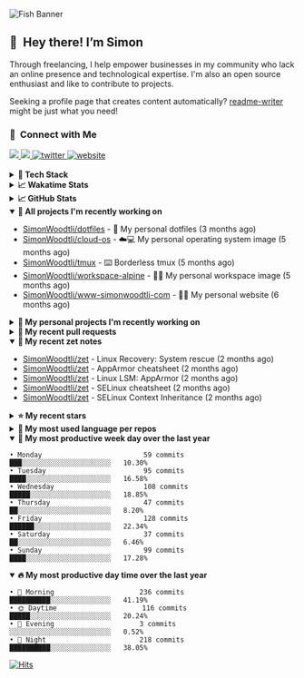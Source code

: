 ![Fish Banner](assets/fish.webp)

## 👋 &nbsp;Hey there! I’m Simon

Through freelancing, I help empower businesses in my community who lack
an online presence and technological expertise. I'm also an open source
enthusiast and like to contribute to projects.

Seeking a profile page that creates content automatically?
[readme-writer] might be just what you need!

### 🤝 &nbsp;Connect with Me

<div align="left">
<a href="https://linkedin.com/in/simonwoodtli" target="_blank">
<img src="https://img.shields.io/badge/linkedin-1E77B5?style=for-the-badge&logo=linkedin&logoColor=white alt=linkedin" />
</a>
<a href="https://github.com/simonwoodtli" target="_blank">
<img src="https://img.shields.io/badge/github-24292E?style=for-the-badge&logo=github&logoColor=white alt=github" />
</a>
<a href="https://twitter.com/simonwoodtlidev" target="_blank">
<img src="https://img.shields.io/badge/twitter-26a7de?style=for-the-badge&logo=twitter&logoColor=white" alt="twitter"/>
</a>
<a href="https://simonwoodtli.com" target="_blank">
<img src="https://img.shields.io/badge/website-E2925F?style=for-the-badge&logo=google-chrome&logoColor=white" alt="website"/>
</a>
</div>
<br/>


<details>
  <summary><b>🧰 Tech Stack</b></summary>
  <div align="center">
  <a href="https://skillicons.dev" target="_blank">
  <img src="https://skillicons.dev/icons?i=js,html,css,bash,python,go,postgresql,docker,vim,linux" alt="JavaScript, HTML, CSS, Bash, Python, Go, PostgreSQL, Docker, Vim,
  Linux">
  </a>
  </div>
</details>

<details>
  <summary><b>📈 Wakatime Stats</b></summary>
  <p align="center"><a href="https://wakatime.com/@SimonWoodtli">
  <img align="center" width="400" height="300" src="https://wakatime.com/share/@SimonWoodtli/7761bcef-e104-47d9-912a-dfd6bf08868b.svg" />
  </a>
  <a href="https://wakatime.com/@SimonWoodtli">
  <img align="center" width="400" height="300" src="https://wakatime.com/share/@SimonWoodtli/341953df-6a40-47b7-8220-ace4eabe0a17.svg" />
  </a></p>

  <h4><b>💬 I've been working with the following languages over the last 7 days</b></h4>

```
• No Data found                                                 
```

  <h4>👷 I've been working on the following projects over the last 7 days</h4>

```
• No Data found                                                 
```

  <h4><b>🛠️ I've been working with the following editors over the last 7 days</b></h4>

```
• No Data found                                                 
```

  <h4><b>💻 I've been working with the following operating systems over the last 7 days</b></h4>

```
• No Data found                                                 
```

</details>

<details>
  <summary><b>📈 GitHub Stats</b></summary>
  <div align="center">
  <a href="https://github.com/anuraghazra/github-readme-stats"> 
  <img src="https://github-readme-stats.vercel.app/api?username=simonwoodtli&theme=onedark&show_icons=true&hide_rank=true&custom_title=Stats&count_private=true&hide_border=true&hide=issues&line_height=24&bg_color=0d1117" alt="Github Stats">
  <img src="https://github-readme-stats.vercel.app/api/top-langs/?username=simonwoodtli&layout=compact&theme=onedark&count_private=true&hide_border=true&bg_color=0d1117" alt="Top Langs">
  </a>
  </div>
</details>

<details open="">
  <summary><b>👷 All projects I'm recently working on</b></summary>

* [SimonWoodtli/dotfiles](https://github.com/SimonWoodtli/dotfiles) - 🏡 My personal dotfiles (3 months ago)
* [SimonWoodtli/cloud-os](https://github.com/SimonWoodtli/cloud-os) - ☁️💻 My personal operating system image (5 months ago)
* [SimonWoodtli/tmux](https://github.com/SimonWoodtli/tmux) - ⌨️ Borderless tmux (5 months ago)
* [SimonWoodtli/workspace-alpine](https://github.com/SimonWoodtli/workspace-alpine) - 🤖🐳 My personal workspace image (5 months ago)
* [SimonWoodtli/www-simonwoodtli-com](https://github.com/SimonWoodtli/www-simonwoodtli-com) - 👨‍💻 My personal website (6 months ago)

</details>
<details>
  <summary><b>🌱 My personal projects I'm recently working on</b></summary>

* [SimonWoodtli/dotfiles](https://github.com/SimonWoodtli/dotfiles) - 🏡 My personal dotfiles (3 months ago)
* [SimonWoodtli/cloud-os](https://github.com/SimonWoodtli/cloud-os) - ☁️💻 My personal operating system image (5 months ago)
* [SimonWoodtli/tmux](https://github.com/SimonWoodtli/tmux) - ⌨️ Borderless tmux (5 months ago)
* [SimonWoodtli/workspace-alpine](https://github.com/SimonWoodtli/workspace-alpine) - 🤖🐳 My personal workspace image (5 months ago)
* [SimonWoodtli/www-simonwoodtli-com](https://github.com/SimonWoodtli/www-simonwoodtli-com) - 👨‍💻 My personal website (6 months ago)

</details>
<details>
  <summary><b>🔨 My recent pull requests</b></summary>

* [feat: add wireguard-generate-keys script](https://github.com/SimonWoodtli/dotfiles-old/pull/14) on [SimonWoodtli/dotfiles-old](https://github.com/SimonWoodtli/dotfiles-old) (22 months ago)
* [feat: add video-to-gif script](https://github.com/SimonWoodtli/dotfiles-old/pull/13) on [SimonWoodtli/dotfiles-old](https://github.com/SimonWoodtli/dotfiles-old) (22 months ago)
* [feat: add spoof-mac-linux script](https://github.com/SimonWoodtli/dotfiles-old/pull/12) on [SimonWoodtli/dotfiles-old](https://github.com/SimonWoodtli/dotfiles-old) (23 months ago)
* [feat: add sp-tmux script](https://github.com/SimonWoodtli/dotfiles-old/pull/11) on [SimonWoodtli/dotfiles-old](https://github.com/SimonWoodtli/dotfiles-old) (23 months ago)
* [feat: add sp script](https://github.com/SimonWoodtli/dotfiles-old/pull/10) on [SimonWoodtli/dotfiles-old](https://github.com/SimonWoodtli/dotfiles-old) (23 months ago)

</details>
<details open="">
  <summary><b>📝 My recent zet notes</b></summary>

* [SimonWoodtli/zet](https://github.com/SimonWoodtli/zet/tree/6a85429d7a9045e11f01455134b8c8f3d1b637bd/20240604183007) - Linux Recovery: System rescue (2 months ago)
* [SimonWoodtli/zet](https://github.com/SimonWoodtli/zet/tree/87b3098a0e134d89c2e97c484bf7cf283e9d1478/20240604131658) - AppArmor cheatsheet (2 months ago)
* [SimonWoodtli/zet](https://github.com/SimonWoodtli/zet/tree/1a44e3a3a7bb90e08f57b7df7df4db5e3220dd42/20240604131004) - Linux LSM: AppArmor (2 months ago)
* [SimonWoodtli/zet](https://github.com/SimonWoodtli/zet/tree/528443772a121ac9eae4dadea40a0c85be9eea7b/20240603205157) - SELinux cheatsheet (2 months ago)
* [SimonWoodtli/zet](https://github.com/SimonWoodtli/zet/tree/aadce80214b95dcfa4992ce9ad0c5128a6538fb6/20240603210010) - SELinux Context Inheritance (2 months ago)

</details>
<details>
  <summary><b>⭐ My recent stars</b></summary>

* [chmln/sd](https://github.com/chmln/sd) - Intuitive find & replace CLI (sed alternative) (2 months ago)
* [chriscrowe/docker-pihole-unbound](https://github.com/chriscrowe/docker-pihole-unbound) - Run Pi-Hole + Unbound on Docker (2 months ago)
* [dsprenkels/sss-cli](https://github.com/dsprenkels/sss-cli) - Command line program for secret-sharing strings (3 months ago)
* [turnkeylinux-apps/openldap](https://github.com/turnkeylinux-apps/openldap) - OpenLDAP - Open Source Directory Services (4 months ago)
* [simple-login/app](https://github.com/simple-login/app) - The SimpleLogin back-end and web app (6 months ago)

</details>
<details>
  <summary><b>💬 My most used language per repos</b></summary>

```
• Shell                          16 repos                       ███████████████████░░░░░░   76.19%
• JavaScript                     1 repo                         █░░░░░░░░░░░░░░░░░░░░░░░░   4.76%
• CSS                            2 repos                        ██░░░░░░░░░░░░░░░░░░░░░░░   9.52%
• Nix                            1 repo                         █░░░░░░░░░░░░░░░░░░░░░░░░   4.76%
• HTML                           1 repo                         █░░░░░░░░░░░░░░░░░░░░░░░░   4.76%
```

</details>
<details open="">
  <summary><b>📆 My most productive week day over the last year</b></summary>

```
• Monday                         59 commits                     ███░░░░░░░░░░░░░░░░░░░░░░   10.30%
• Tuesday                        95 commits                     ████░░░░░░░░░░░░░░░░░░░░░   16.58%
• Wednesday                      108 commits                    █████░░░░░░░░░░░░░░░░░░░░   18.85%
• Thursday                       47 commits                     ██░░░░░░░░░░░░░░░░░░░░░░░   8.20%
• Friday                         128 commits                    ██████░░░░░░░░░░░░░░░░░░░   22.34%
• Saturday                       37 commits                     ██░░░░░░░░░░░░░░░░░░░░░░░   6.46%
• Sunday                         99 commits                     ████░░░░░░░░░░░░░░░░░░░░░   17.28%
```

</details>
<details open="">
  <summary><b>🔥 My most productive day time over the last year</b></summary>

```
• 🌅 Morning                     236 commits                    ██████████░░░░░░░░░░░░░░░   41.19%
• 🌞 Daytime                     116 commits                    █████░░░░░░░░░░░░░░░░░░░░   20.24%
• 🌇 Evening                     3 commits                      ░░░░░░░░░░░░░░░░░░░░░░░░░   0.52%
• 🌃 Night                       218 commits                    ██████████░░░░░░░░░░░░░░░   38.05%
```

</details>

[![Hits](https://hits.seeyoufarm.com/api/count/incr/badge.svg?url=https%3A%2F%2Fgithub.com%2Fsimonwoodtli&count_bg=%23689D6A&title_bg=%23282828&icon=&icon_color=%23E7E7E7&title=views+%28today+%2F+total%29&edge_flat=false)](https://hits.seeyoufarm.com)

[readme-writer]: <https://github.com/SimonWoodtli/readme-writer>
